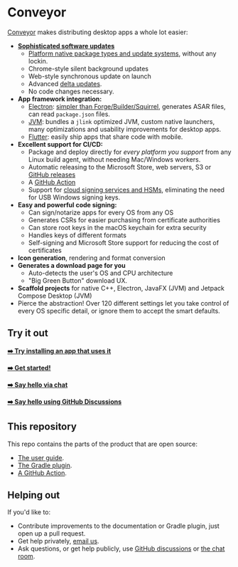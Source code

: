 # Conveyor

[Conveyor](https://conveyor.hydraulic.dev) makes distributing desktop apps a whole lot easier:

* **[Sophisticated software updates](https://conveyor.hydraulic.dev/latest/understanding-updates/)**
  * [Platform native package types and update systems](https://conveyor.hydraulic.dev/latest/package-formats/), without any lockin.
  * Chrome-style silent background updates
  * Web-style synchronous update on launch
  * Advanced [delta updates](https://conveyor.hydraulic.dev/15.0/understanding-updates/#delta-updates).
  * No code changes necessary.
* **App framework integration:**
  * [Electron](https://conveyor.hydraulic.dev/latest/configs/electron/): [simpler than Forge/Builder/Squirrel](https://conveyor.hydraulic.dev/15.0/comparisons/electron-comparisons/), generates ASAR files, can read `package.json` files.
  * [JVM](https://conveyor.hydraulic.dev/latest/configs/jvm/): bundles a `jlink` optimized JVM, custom native launchers, many optimizations and usability improvements for desktop apps.
  * [Flutter](https://conveyor.hydraulic.dev/latest/configs/flutter/): easily ship apps that share code with mobile.
* **Excellent support for CI/CD:**
  * Package and deploy directly for _every platform you support_ from any Linux build agent, without needing Mac/Windows workers.
  * Automatic releasing to the Microsoft Store, web servers, S3 or [GitHub releases](https://conveyor.hydraulic.dev/latest/configs/download-pages#publishing-through-github)
  * A [GitHub Action](https://conveyor.hydraulic.dev/latest/continuous-integration/#using-github-actions)
  * Support for [cloud signing services and HSMs](https://conveyor.hydraulic.dev/latest/configs/keys-and-certificates/#cloud-remote-signing-windows-only), eliminating the need for USB Windows signing keys.
* **Easy and powerful code signing:**
  * Can sign/notarize apps for every OS from any OS
  * Generates CSRs for easier purchasing from certificate authorities
  * Can store root keys in the macOS keychain for extra security
  * Handles keys of different formats
  * Self-signing and Microsoft Store support for reducing the cost of certificates
* **Icon generation**, rendering and format conversion
* **Generates a download page for you**
  * Auto-detects the user's OS and CPU architecture
  * "Big Green Button" download UX.
* **Scaffold projects** for native C++, Electron, JavaFX (JVM) and Jetpack Compose Desktop (JVM)
* Pierce the abstraction! Over 120 different settings let you take control of every OS specific detail, or ignore them to accept the smart defaults.

## Try it out

**[ ➡️ Try installing an app that uses it](https://conveyor.hydraulic.dev/13.0/sample-apps/)**

**[ ➡️ Get started!](https://conveyor.hydraulic.dev)**

**[ ➡️ Say hello via chat](https://discord.gg/E87dFeuMFc)**

**[ ➡️ Say hello using GitHub Discussions](https://github.com/hydraulic-software/conveyor/discussions)**

## This repository

This repo contains the parts of the product that are open source:

* [The user guide](https://conveyor.hydraulic.dev/latest/).
* [The Gradle plugin](gradle-plugin/README.md).
* [A GitHub Action](actions/build/README.md).

## Helping out

If you'd like to:

* Contribute improvements to the documentation or Gradle plugin, just open up a pull request.
* Get help privately, [email us](mailto:contact@hydraulic.dev).
* Ask questions, or get help publicly, use [GitHub discussions](https://github.com/hydraulic-software/conveyor/discussions) or [the chat room](https://discord.gg/E87dFeuMFc).
